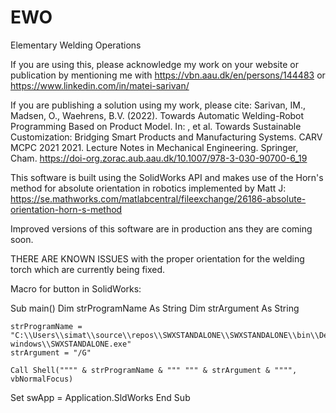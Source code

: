 # EWO
Elementary Welding Operations

If you are using this, please acknowledge my work on your website or publication by mentioning me with   https://vbn.aau.dk/en/persons/144483    or    https://www.linkedin.com/in/matei-sarivan/

If you are publishing a solution using my work, please cite: Sarivan, IM., Madsen, O., Waehrens, B.V. (2022). Towards Automatic Welding-Robot Programming Based on Product Model. In: , et al. Towards Sustainable Customization: Bridging Smart Products and Manufacturing Systems. CARV MCPC 2021 2021. Lecture Notes in Mechanical Engineering. Springer, Cham. https://doi-org.zorac.aub.aau.dk/10.1007/978-3-030-90700-6_19

This software is built using the SolidWorks API and makes use of the Horn's method for absolute orientation in robotics implemented by Matt J: https://se.mathworks.com/matlabcentral/fileexchange/26186-absolute-orientation-horn-s-method

Improved versions of this software are in production ans they are coming soon.

THERE ARE KNOWN ISSUES with the proper orientation for the welding torch which are currently being fixed. 


Macro for button in SolidWorks:

Sub main()
    Dim strProgramName As String
    Dim strArgument As String

    strProgramName = "C:\\Users\\simat\\source\\repos\\SWXSTANDALONE\\SWXSTANDALONE\\bin\\Debug\\net5.0-windows\\SWXSTANDALONE.exe"
    strArgument = "/G"

    Call Shell("""" & strProgramName & """ """ & strArgument & """", vbNormalFocus)

Set swApp = Application.SldWorks
End Sub

